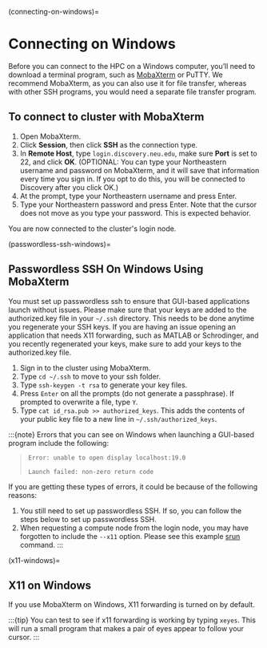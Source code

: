 (connecting-on-windows)=
# Connecting on Windows
Before you can connect to the HPC on a Windows computer, you’ll need to download a terminal program,
such as [MobaXterm] or PuTTY. We recommend MobaXterm, as you can also use it for file transfer,
whereas with other SSH programs, you would need a separate file transfer program.

## To connect to cluster with MobaXterm

1. Open MobaXterm.
1. Click **Session**, then click **SSH** as the connection type.
1. In **Remote Host**, type `login.discovery.neu.edu`, make sure **Port** is set to 22, and click **OK**.
   (OPTIONAL: You can type your Northeastern username and password on MobaXterm, and it will save that information every time you sign in. If you opt to do this, you will be connected to Discovery after you click OK.)
1. At the prompt, type your Northeastern username and press Enter.
1. Type your Northeastern password and press Enter. Note that the cursor does not move as you type your password. This is expected behavior.

You are now connected to the cluster's login node.

(passwordless-ssh-windows)=
## Passwordless SSH On Windows Using MobaXterm
You must set up passwordless ssh to ensure that GUI-based applications launch without issues. Please make sure that your keys are added to the authorized.key file in your `~/.ssh` directory. This needs to be done anytime you regenerate your SSH keys. If you are having an issue opening an application that needs X11 forwarding, such as MATLAB or Schrodinger, and you recently regenerated your keys, make sure to add your keys to the authorized.key file.

1. Sign in to the cluster using MobaXterm.
1. Type `cd ~/.ssh` to move to your ssh folder.
1. Type `ssh-keygen -t rsa` to generate your key files.
1. Press `Enter` on all the prompts (do not generate a passphrase). If prompted to overwrite a file, type `Y`.
1. Type `cat id_rsa.pub >> authorized_keys`. This adds the contents of your public key file to a new line in `~/.ssh/authorized_keys`.

:::{note}
Errors that you can see on Windows when launching a GUI-based program include the following:

> `Error: unable to open display localhost:19.0`
>
> `Launch failed: non-zero return code`

If you are getting these types of errors, it could be because of the following reasons:

1. You still need to set up passwordless SSH. If so, you can follow the steps below to set up passwordless SSH.
1. When requesting a compute node from the login node, you may have forgotten to include the `--x11` option. Please see this example [srun](https://rc-docs.northeastern.edu/en/latest/using-discovery/srun.html?highlight=X11#srun-examples) command.
:::

(x11-windows)=
## X11 on Windows
If you use MobaXterm on Windows, X11 forwarding is turned on by default.

:::{tip}
You can test to see if x11 forwarding is working by typing `xeyes`. This will run a small program that makes a pair of eyes appear to follow your cursor.
:::

[MobaXterm]: https://mobaxterm.mobatek.net/
